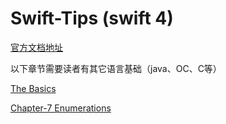 # Swift-Tips (swift 4)   
[官方文档地址](https://developer.apple.com/library/content/documentation/Swift/Conceptual/Swift_Programming_Language/)  

以下章节需要读者有其它语言基础（java、OC、C等）

[The Basics](https://github.com/loves9/Swift-Tips/blob/master/TheBasics.md)

[Chapter-7 Enumerations](https://github.com/loves9/Swift-Tips/blob/master/Enumerations.md)

